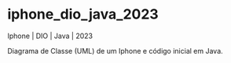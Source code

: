 # iphone_dio_java_2023
Iphone | DIO | Java | 2023

Diagrama de Classe (UML) de um Iphone e código inicial em Java.

